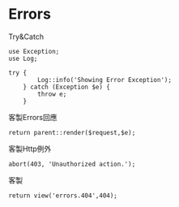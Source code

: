 # Errors

Try&Catch

```
use Exception;
use Log;

try {
        Log::info('Showing Error Exception');
    } catch (Exception $e) {
        throw e;
    }
```

客製Errors回應

```
return parent::render($request,$e);
```

客製Http例外

```
abort(403, 'Unauthorized action.');
```

客製

```
return view('errors.404',404);
```



